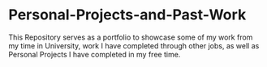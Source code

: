 # Personal-Projects-and-Past-Work
This Repository serves as a portfolio to showcase some of my work from my time in University, work I have completed through other jobs, as well as Personal Projects I have completed in my free time.
